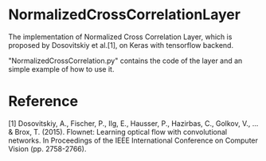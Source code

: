 NormalizedCrossCorrelationLayer
================================

The implementation of Normalized Cross Correlation Layer, which is proposed by Dosovitskiy et al.[1], on Keras with tensorflow backend. 

"NormalizedCrossCorrelation.py" contains the code of the layer and an simple example of how to use it. 


# Reference
[1] Dosovitskiy, A., Fischer, P., Ilg, E., Hausser, P., Hazirbas, C., Golkov, V., ... & Brox, T. (2015). Flownet: Learning optical flow with convolutional networks. In Proceedings of the IEEE International Conference on Computer Vision (pp. 2758-2766).
